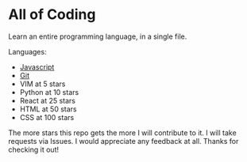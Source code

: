 # All of Coding

Learn an entire programming language, in a single file.

Languages:
* [Javascript](https://github.com/nagolyhprum/all-of-programming/blob/main/javascript)
* [Git](https://github.com/nagolyhprum/all-of-programming/blob/main/git)
* VIM at 5 stars
* Python at 10 stars
* React at 25 stars
* HTML at 50 stars
* CSS at 100 stars

The more stars this repo gets the more I will contribute to it. I will take requests via Issues. I would appreciate any feedback at all. Thanks for checking it out! 